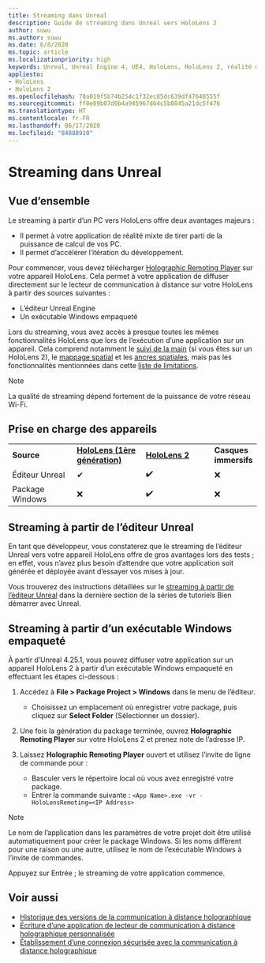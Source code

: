 ```yaml
---
title: Streaming dans Unreal
description: Guide de streaming dans Unreal vers HoloLens 2
author: suwu
ms.author: suwu
ms.date: 6/8/2020
ms.topic: article
ms.localizationpriority: high
keywords: Unreal, Unreal Engine 4, UE4, HoloLens, HoloLens 2, réalité mixte, streaming, PC, communication à distance d’applications holographiques, holographic remoting player, documentation
appliesto:
- HoloLens
- HoloLens 2
ms.openlocfilehash: 78a019f5b74b254c1f32ec85dc639df47648555f
ms.sourcegitcommit: ff0e89b07d0b4a945967d64c5b8845a21dc5f476
ms.translationtype: HT
ms.contentlocale: fr-FR
ms.lasthandoff: 06/17/2020
ms.locfileid: "84888910"
---
```

# <a name="streaming-in-unreal"></a>Streaming dans Unreal

## <a name="overview"></a>Vue d’ensemble
Le streaming à partir d’un PC vers HoloLens offre deux avantages majeurs : 
* Il permet à votre application de réalité mixte de tirer parti de la puissance de calcul de vos PC. 
* Il permet d’accélérer l’itération du développement. 

Pour commencer, vous devez télécharger [Holographic Remoting Player](holographic-remoting-player.md) sur votre appareil HoloLens. Cela permet à votre application de diffuser directement sur le lecteur de communication à distance sur votre HoloLens à partir des sources suivantes :

* L’éditeur Unreal Engine
* Un exécutable Windows empaqueté 

Lors du streaming, vous avez accès à presque toutes les mêmes fonctionnalités HoloLens que lors de l’exécution d’une application sur un appareil. Cela comprend notamment le [suivi de la main](unreal-hand-tracking.md) (si vous êtes sur un HoloLens 2), le [mappage spatial](unreal-spatial-mapping.md) et les [ancres spatiales](unreal-spatial-anchors.md), mais pas les fonctionnalités mentionnées dans cette [liste de limitations](holographic-remoting-troubleshooting.md). 

> [!NOTE]
> La qualité de streaming dépend fortement de la puissance de votre réseau Wi-Fi.

## <a name="device-support"></a>Prise en charge des appareils

<table>
    <colgroup>
    <col width="33%" />
    <col width="33%" />
    <col width="33%" />
    </colgroup>
    <tr>
        <td><strong>Source</strong></td>
        <td><a href="https://docs.microsoft.com/hololens/hololens1-hardware"><strong>HoloLens (1ère génération)</strong></a></td>
        <td><a href="https://www.microsoft.com/hololens/hardware"><strong>HoloLens 2</strong></a></td>
        <td><strong>Casques immersifs</strong></td>
    </tr>
     <tr>
        <td>Éditeur Unreal</td>
        <td>✔</td>
        <td>✔️</td>
        <td>❌</td>
    </tr>
    <tr>
        <td>Package Windows</td>
        <td>❌</td>
        <td>✔️</td>
        <td>❌</td>
    </tr>

</table>

## <a name="streaming-from-the-unreal-editor"></a>Streaming à partir de l’éditeur Unreal

En tant que développeur, vous constaterez que le streaming de l’éditeur Unreal vers votre appareil HoloLens offre de gros avantages lors des tests ; en effet, vous n’avez plus besoin d’attendre que votre application soit générée et déployée avant d’essayer vos mises à jour.

Vous trouverez des instructions détaillées sur le [streaming à partir de l’éditeur Unreal](unreal-uxt-ch6.md#device-only-streaming) dans la dernière section de la séries de tutoriels Bien démarrer avec Unreal.

## <a name="streaming-from-a-packaged-windows-executable"></a>Streaming à partir d’un exécutable Windows empaqueté

À partir d’Unreal 4.25.1, vous pouvez diffuser votre application sur un appareil HoloLens 2 à partir d’un exécutable Windows empaqueté en effectuant les étapes ci-dessous : 

1. Accédez à **File > Package Project > Windows** dans le menu de l’éditeur. 
    * Choisissez un emplacement où enregistrer votre package, puis cliquez sur **Select Folder** (Sélectionner un dossier).

2. Une fois la génération du package terminée, ouvrez **Holographic Remoting Player** sur votre HoloLens 2 et prenez note de l’adresse IP. 
3. Laissez **Holographic Remoting Player** ouvert et utilisez l’invite de ligne de commande pour : 
    * Basculer vers le répertoire local où vous avez enregistré votre package.
    * Entrer la commande suivante : ```<App Name>.exe -vr -HoloLensRemoting=<IP Address>```

> [!NOTE]
> Le nom de l’application dans les paramètres de votre projet doit être utilisé automatiquement pour créer le package Windows. Si les noms diffèrent pour une raison ou une autre, utilisez le nom de l’exécutable Windows à l’invite de commandes.

Appuyez sur Entrée ; le streaming de votre application commence.

## <a name="see-also"></a>Voir aussi
* [Historique des versions de la communication à distance holographique](holographic-remoting-version-history.md)
* [Écriture d’une application de lecteur de communication à distance holographique personnalisée](holographic-remoting-create-player.md)
* [Établissement d’une connexion sécurisée avec la communication à distance holographique](holographic-remoting-secure-connection.md)
